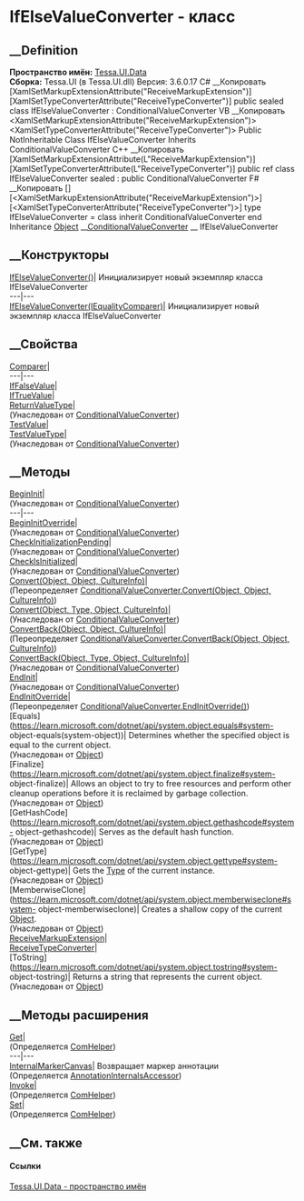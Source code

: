 # IfElseValueConverter - класс
##  __Definition
 **Пространство имён:** [Tessa.UI.Data](N_Tessa_UI_Data.htm)  
 **Сборка:** Tessa.UI (в Tessa.UI.dll) Версия: 3.6.0.17
C# __Копировать
    [XamlSetMarkupExtensionAttribute("ReceiveMarkupExtension")]
    [XamlSetTypeConverterAttribute("ReceiveTypeConverter")]
    public sealed class IfElseValueConverter : ConditionalValueConverter
VB __Копировать
    <XamlSetMarkupExtensionAttribute("ReceiveMarkupExtension")>
    <XamlSetTypeConverterAttribute("ReceiveTypeConverter")>
    Public NotInheritable Class IfElseValueConverter
    	Inherits ConditionalValueConverter
C++ __Копировать
    [XamlSetMarkupExtensionAttribute(L"ReceiveMarkupExtension")]
    [XamlSetTypeConverterAttribute(L"ReceiveTypeConverter")]
    public ref class IfElseValueConverter sealed : public ConditionalValueConverter
F# __Копировать
     [<SealedAttribute>]
    [<XamlSetMarkupExtensionAttribute("ReceiveMarkupExtension")>]
    [<XamlSetTypeConverterAttribute("ReceiveTypeConverter")>]
    type IfElseValueConverter = 
        class
            inherit ConditionalValueConverter
        end
Inheritance
    [Object](https://learn.microsoft.com/dotnet/api/system.object) __[ConditionalValueConverter](T_Tessa_UI_Data_ConditionalValueConverter.htm) __ IfElseValueConverter
##  __Конструкторы
[IfElseValueConverter()](M_Tessa_UI_Data_IfElseValueConverter__ctor.htm)|
Инициализирует новый экземпляр класса IfElseValueConverter  
---|---  
[IfElseValueConverter(IEqualityComparer)](M_Tessa_UI_Data_IfElseValueConverter__ctor_1.htm)|
Инициализирует новый экземпляр класса IfElseValueConverter  
##  __Свойства
[Comparer](P_Tessa_UI_Data_IfElseValueConverter_Comparer.htm)|  
---|---  
[IfFalseValue](P_Tessa_UI_Data_IfElseValueConverter_IfFalseValue.htm)|  
[IfTrueValue](P_Tessa_UI_Data_IfElseValueConverter_IfTrueValue.htm)|  
[ReturnValueType](P_Tessa_UI_Data_ConditionalValueConverter_ReturnValueType.htm)|  
(Унаследован от
[ConditionalValueConverter](T_Tessa_UI_Data_ConditionalValueConverter.htm))  
[TestValue](P_Tessa_UI_Data_IfElseValueConverter_TestValue.htm)|  
[TestValueType](P_Tessa_UI_Data_ConditionalValueConverter_TestValueType.htm)|  
(Унаследован от
[ConditionalValueConverter](T_Tessa_UI_Data_ConditionalValueConverter.htm))  
##  __Методы
[BeginInit](M_Tessa_UI_Data_ConditionalValueConverter_BeginInit.htm)|  
(Унаследован от
[ConditionalValueConverter](T_Tessa_UI_Data_ConditionalValueConverter.htm))  
---|---  
[BeginInitOverride](M_Tessa_UI_Data_ConditionalValueConverter_BeginInitOverride.htm)|  
(Унаследован от
[ConditionalValueConverter](T_Tessa_UI_Data_ConditionalValueConverter.htm))  
[CheckInitializationPending](M_Tessa_UI_Data_ConditionalValueConverter_CheckInitializationPending.htm)|  
(Унаследован от
[ConditionalValueConverter](T_Tessa_UI_Data_ConditionalValueConverter.htm))  
[CheckIsInitialized](M_Tessa_UI_Data_ConditionalValueConverter_CheckIsInitialized.htm)|  
(Унаследован от
[ConditionalValueConverter](T_Tessa_UI_Data_ConditionalValueConverter.htm))  
[Convert(Object, Object,
CultureInfo)](M_Tessa_UI_Data_IfElseValueConverter_Convert.htm)|  
(Переопределяет [ConditionalValueConverter.Convert(Object, Object,
CultureInfo)](M_Tessa_UI_Data_ConditionalValueConverter_Convert.htm))  
[Convert(Object, Type, Object,
CultureInfo)](M_Tessa_UI_Data_ConditionalValueConverter_Convert_1.htm)|  
(Унаследован от
[ConditionalValueConverter](T_Tessa_UI_Data_ConditionalValueConverter.htm))  
[ConvertBack(Object, Object,
CultureInfo)](M_Tessa_UI_Data_IfElseValueConverter_ConvertBack.htm)|  
(Переопределяет [ConditionalValueConverter.ConvertBack(Object, Object,
CultureInfo)](M_Tessa_UI_Data_ConditionalValueConverter_ConvertBack.htm))  
[ConvertBack(Object, Type, Object,
CultureInfo)](M_Tessa_UI_Data_ConditionalValueConverter_ConvertBack_1.htm)|  
(Унаследован от
[ConditionalValueConverter](T_Tessa_UI_Data_ConditionalValueConverter.htm))  
[EndInit](M_Tessa_UI_Data_ConditionalValueConverter_EndInit.htm)|  
(Унаследован от
[ConditionalValueConverter](T_Tessa_UI_Data_ConditionalValueConverter.htm))  
[EndInitOverride](M_Tessa_UI_Data_IfElseValueConverter_EndInitOverride.htm)|  
(Переопределяет
[ConditionalValueConverter.EndInitOverride()](M_Tessa_UI_Data_ConditionalValueConverter_EndInitOverride.htm))  
[Equals](https://learn.microsoft.com/dotnet/api/system.object.equals#system-
object-equals\(system-object\))| Determines whether the specified object is
equal to the current object.  
(Унаследован от
[Object](https://learn.microsoft.com/dotnet/api/system.object))  
[Finalize](https://learn.microsoft.com/dotnet/api/system.object.finalize#system-
object-finalize)| Allows an object to try to free resources and perform other
cleanup operations before it is reclaimed by garbage collection.  
(Унаследован от
[Object](https://learn.microsoft.com/dotnet/api/system.object))  
[GetHashCode](https://learn.microsoft.com/dotnet/api/system.object.gethashcode#system-
object-gethashcode)| Serves as the default hash function.  
(Унаследован от
[Object](https://learn.microsoft.com/dotnet/api/system.object))  
[GetType](https://learn.microsoft.com/dotnet/api/system.object.gettype#system-
object-gettype)| Gets the
[Type](https://learn.microsoft.com/dotnet/api/system.type) of the current
instance.  
(Унаследован от
[Object](https://learn.microsoft.com/dotnet/api/system.object))  
[MemberwiseClone](https://learn.microsoft.com/dotnet/api/system.object.memberwiseclone#system-
object-memberwiseclone)| Creates a shallow copy of the current
[Object](https://learn.microsoft.com/dotnet/api/system.object).  
(Унаследован от
[Object](https://learn.microsoft.com/dotnet/api/system.object))  
[ReceiveMarkupExtension](M_Tessa_UI_Data_IfElseValueConverter_ReceiveMarkupExtension.htm)|  
[ReceiveTypeConverter](M_Tessa_UI_Data_IfElseValueConverter_ReceiveTypeConverter.htm)|  
[ToString](https://learn.microsoft.com/dotnet/api/system.object.tostring#system-
object-tostring)| Returns a string that represents the current object.  
(Унаследован от
[Object](https://learn.microsoft.com/dotnet/api/system.object))  
##  __Методы расширения
[Get](M_Tessa_Extensions_Default_Client_EDS_ComHelper_Get.htm)|  
(Определяется
[ComHelper](T_Tessa_Extensions_Default_Client_EDS_ComHelper.htm))  
---|---  
[InternalMarkerCanvas](M_Tessa_UI_Views_Charting_Annotations_AnnotationInternalsAccessor_InternalMarkerCanvas.htm)|
Возвращает маркер аннотации  
(Определяется
[AnnotationInternalsAccessor](T_Tessa_UI_Views_Charting_Annotations_AnnotationInternalsAccessor.htm))  
[Invoke](M_Tessa_Extensions_Default_Client_EDS_ComHelper_Invoke.htm)|  
(Определяется
[ComHelper](T_Tessa_Extensions_Default_Client_EDS_ComHelper.htm))  
[Set](M_Tessa_Extensions_Default_Client_EDS_ComHelper_Set.htm)|  
(Определяется
[ComHelper](T_Tessa_Extensions_Default_Client_EDS_ComHelper.htm))  
##  __См. также
#### Ссылки
[Tessa.UI.Data - пространство имён](N_Tessa_UI_Data.htm)

